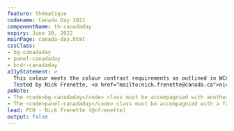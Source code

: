 ```yaml
---
feature: thématique
codename: Canada Day 2021
componentName: th-canadaday
expiry: June 30, 2022
mainPage: canada-day.html
cssClass:
- bg-canadaday
- panel-canadaday
- brdr-canadaday
a11yStatement: >
  This colour meets the colour contrast requirements as outlined in WCAG 2.0 AA Success Criterion 1.4.3: Contrast (Minimum).
  Tested by Nick Frenette, <a href="mailto:nick.frenette@canada.ca">nick.frenette@canada.ca</a>. 2021-06-01.
peNote:
- The <code>bg-canadaday</code> class must be accompagnied with another dark contrast background colour such as <code>bg-dark</code>
- The <code>panel-canadaday</code> class must be accompagnied with a fall back color such as <code>panel-default</code>
lead: PCH - Nick Frenette (@nfrenette)
output: false
---
```

